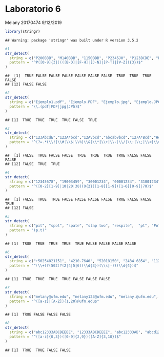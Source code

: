 Laboratorio 6
================
Melany 20170474
9/12/2019

``` r
library(stringr)
```

    ## Warning: package 'stringr' was built under R version 3.5.2

``` r
#1
str_detect(
  string = c("P200BBB", "M140BBB", "1150BBB", "P2345JH", "P123BCDE", "P123ACD", "P123bcd", "P243CNJ", "P214HNS", "P345FVJ", "A344SDF", "P2314ASD", "P245ABC"),
  pattern = "^P([0-9]{3})(([B-D]|[F-H]|[J-N]|[P-T]|[V-Z]){3})$"
)
```

    ##  [1]  TRUE FALSE FALSE FALSE FALSE FALSE FALSE  TRUE  TRUE  TRUE FALSE
    ## [12] FALSE FALSE

``` r
#2
str_detect(
  string = c("Ejemplo1.pdf", "Ejemplo.PDF", "Ejemplo.jpg", "Ejemplo.JPG", "hola.hpg", "respuestas_del_examen.jpg"),
  pattern = "\\.(pdf|PDF|jpg|JPG)$"
)
```

    ## [1]  TRUE  TRUE  TRUE  TRUE FALSE  TRUE

``` r
#3
str_detect(
  string = c("123AbcdE","123A*bcd","12Avbcd","abcabvbcd","12/A*Bcd","Hola123!", "$H123488", "$H123488Nu", "AERFSdnf", "12345678", "asdfghjk", "ASDFGHJK", "adfd!!1L", "Datawrangling2019!"),
  pattern = "^(?=.*(\\!|\\#|\\$|\\%|\\&|\\*|\\+|\\-|\\/|\\:|\\;|\\<|\\>|\\=))(?=.*[A-Z]).{8,20}$"
)
```

    ##  [1] FALSE  TRUE FALSE FALSE  TRUE  TRUE  TRUE  TRUE FALSE FALSE FALSE
    ## [12] FALSE  TRUE  TRUE

``` r
#4
str_detect(
  string = c("12345678", "19003459", "30001234", "00001234", "31001234", "02008979", "0200979","19002324", "31001564", "14011110", "11008921", "2003421"),
  pattern = "^([0-2][1-9]|10|20|30)(0{2})[1-8][1-9]([1-6][0-9]|70)$"
)
```

    ##  [1] FALSE  TRUE  TRUE FALSE FALSE FALSE FALSE  TRUE FALSE FALSE  TRUE
    ## [12] FALSE

``` r
#5
str_detect(
  string = c("pit", "spot", "spate", "slap two", "respite",  "pt", "Pot", "peat", "part"),
  pattern = "(p.t)"
)
```

    ## [1]  TRUE  TRUE  TRUE  TRUE  TRUE FALSE FALSE FALSE FALSE

``` r
#6
str_detect(
  string = c("+50254821151", "4210-7640", "52018150", "2434 6854", "11234569", "50211234578", "5021"),
  pattern = "^(\\+)?(502)?(2|4|5|6)(\\d{3})(\\s|-)?(\\d{4})$"
)
```

    ## [1]  TRUE  TRUE  TRUE  TRUE FALSE FALSE FALSE

``` r
#7
str_detect(
  string = c("melany@ufm.edu", "melany123@ufm.edu", "melany.@ufm.edu", "*melany@ufm.edu"),
  pattern = "^([a-z]|[A-Z]){1,20}@ufm.edu$"
)
```

    ## [1]  TRUE FALSE FALSE FALSE

``` r
#8
str_detect(
  string = c("abc12333ABCDEEEE", "12333ABCDEEEE", "abc12333AB", "abcd12333ABCDEEEE"),
  pattern = "^([a-z]{0,3})([0-9]{2,9})([A-Z]{3,10})$"
)
```

    ## [1]  TRUE  TRUE FALSE FALSE
